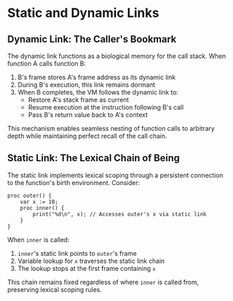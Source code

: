 # Static and Dynamic Links

## Dynamic Link: The Caller's Bookmark

The dynamic link functions as a biological memory for the call stack. When function A calls function B:

1. B's frame stores A's frame address as its dynamic link
2. During B's execution, this link remains dormant
3. When B completes, the VM follows the dynamic link to:  
   - Restore A's stack frame as current  
   - Resume execution at the instruction following B's call  
   - Pass B's return value back to A's context

This mechanism enables seamless nesting of function calls to arbitrary depth while maintaining perfect recall of the call chain.

## Static Link: The Lexical Chain of Being

The static link implements lexical scoping through a persistent connection to the function's birth environment. Consider:

```argonaut
proc outer() {
    var x := 10;
    proc inner() {
        print("%d\n", x); // Accesses outer's x via static link
    }
}
```

When `inner` is called:

1. `inner`'s static link points to `outer`'s frame
2. Variable lookup for `x` traverses the static link chain
3. The lookup stops at the first frame containing `x`

This chain remains fixed regardless of where `inner` is called from, preserving lexical scoping rules.

